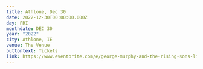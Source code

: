 ```yaml
---
title: Athlone, Dec 30
date: 2022-12-30T00:00:00.000Z
day: FRI
monthdate: DEC 30
year: "2022"
city: Athlone, IE
venue: The Venue
buttontext: Tickets
link: https://www.eventbrite.com/e/george-murphy-and-the-rising-sons-live-tickets-462543338577
---
```

